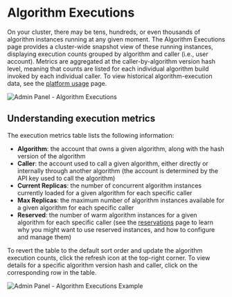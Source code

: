 # Algorithm Executions

On your cluster, there may be tens, hundreds, or even thousands of algorithm instances running at any given moment. The Algorithm Executions page provides a cluster-wide snapshot view of these running instances, displaying execution counts grouped by algorithm and caller (i.e., user account). Metrics are aggregated at the caller-by-algorithm version hash level, meaning that counts are listed for each individual algorithm build invoked by each individual caller. To view historical algorithm-execution data, see the [platform usage](./687299) page.

![Admin Panel - Algorithm Executions]({{site.url}}/developers/images/post_images/algo-images-admin/algo-1608485000992.png)

## Understanding execution metrics

The execution metrics table lists the following information:

*   **Algorithm**: the account that owns a given algorithm, along with the hash version of the algorithm
*   **Caller**: the account used to call a given algorithm, either directly or internally through another algorithm (the account is determined by the API key used to call the algorithm)
*   **Current Replicas**: the number of concurrent algorithm instances currently loaded for a given algorithm for each specific caller
*   **Max Replicas**: the maximum number of algorithm instances available for a given algorithm for each specific caller
*   **Reserved**: the number of warm algorithm instances for a given algorithm for each specific caller (see the [reservations](./687290) page to learn why you might want to use reserved instances, and how to configure and manage them)

To revert the table to the default sort order and update the algorithm execution counts, click the refresh icon at the top-right corner. To view details for a specific algorithm version hash and caller, click on the corresponding row in the table.

![Admin Panel - Algorithm Executions Example]({{site.url}}/developers/images/post_images/algo-images-admin/algo-1608488577239.png)